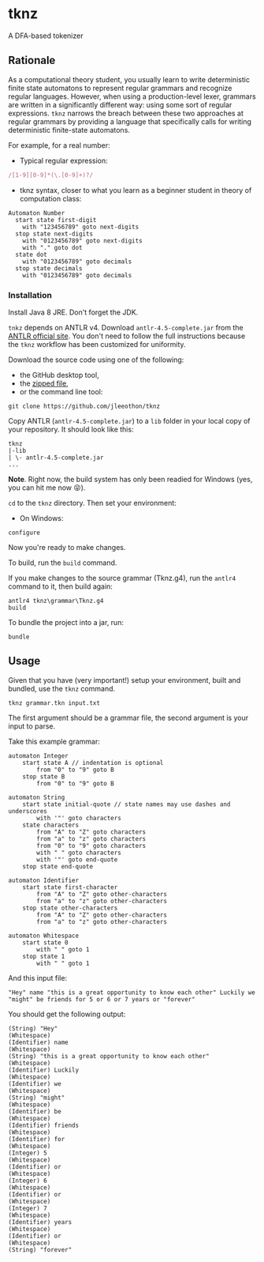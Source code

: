 # tknz

A DFA-based tokenizer

## Rationale

As a computational theory student, you usually learn to write deterministic finite state automatons to represent regular grammars and recognize regular languages. However, when using a production-level lexer, grammars are written in a significantly different way: using some sort of regular expressions. `tknz` narrows the breach between these two approaches at regular grammars by providing a language that specifically calls for writing deterministic finite-state automatons.

For example, for a real number:

- Typical regular expression:

```Ruby
/[1-9][0-9]*(\.[0-9]+)?/
```

- tknz syntax, closer to what you learn as a beginner student in theory of computation class:

```
Automaton Number
  start state first-digit
    with "123456789" goto next-digits
  stop state next-digits
    with "0123456789" goto next-digits
    with "." goto dot
  state dot
    with "0123456789" goto decimals
  stop state decimals
    with "0123456789" goto decimals
```

### Installation

Install Java 8 JRE. Don't forget the JDK.

`tnkz` depends on ANTLR v4. Download `antlr-4.5-complete.jar` from the [ANTLR official site](https://theantlrguy.atlassian.net/wiki/display/ANTLR4/Getting+Started+with+ANTLR+v4). You don't need to follow the full instructions because the `tknz` workflow has been customized for uniformity.

Download the source code using one of the following:

- the GitHub desktop tool,
- the [zipped file](https://github.com/jleeothon/tknz/archive/master.zip),
- or the command line tool:

```dosbatch
git clone https://github.com/jleeothon/tknz
```

Copy ANTLR (`antlr-4.5-complete.jar`) to a `lib` folder in your local copy of your repository. It should look like this:

```
tknz
|-lib
| \- antlr-4.5-complete.jar
...
```

**Note**. Right now, the build system has only been readied for Windows (yes, you can hit me now :stuck_out_tongue_closed_eyes:).

`cd` to the `tknz` directory. Then set your environment:

- On Windows:

```dosbatch
configure
```

Now you're ready to make changes.

To build, run the `build` command.

If you make changes to the source grammar (Tknz.g4), run the `antlr4` command to it, then build again:

```dosbatch
antlr4 tknz\grammar\Tknz.g4
build
```

To bundle the project into a jar, run:

```dosbatch
bundle
```

## Usage

Given that you have (very important!) setup your environment, built and bundled, use the `tknz` command.

```
tknz grammar.tkn input.txt
```

The first argument should be a grammar file, the second argument is your input to parse.

Take this example grammar:

```
automaton Integer
    start state A // indentation is optional
        from "0" to "9" goto B
    stop state B
        from "0" to "9" goto B

automaton String
    start state initial-quote // state names may use dashes and underscores
        with '"' goto characters
    state characters
        from "A" to "Z" goto characters
        from "a" to "z" goto characters
        from "0" to "9" goto characters
        with " " goto characters
        with '"' goto end-quote
    stop state end-quote

automaton Identifier
    start state first-character
        from "A" to "Z" goto other-characters
        from "a" to "z" goto other-characters
    stop state other-characters
        from "A" to "Z" goto other-characters
        from "a" to "z" goto other-characters

automaton Whitespace
    start state 0
        with " " goto 1
    stop state 1
        with " " goto 1
```

And this input file:

```
"Hey" name "this is a great opportunity to know each other" Luckily we "might" be friends for 5 or 6 or 7 years or "forever"
```

You should get the following output:

```
(String) "Hey"
(Whitespace)  
(Identifier) name
(Whitespace)  
(String) "this is a great opportunity to know each other"
(Whitespace)  
(Identifier) Luckily
(Whitespace)  
(Identifier) we
(Whitespace)  
(String) "might"
(Whitespace)  
(Identifier) be
(Whitespace)  
(Identifier) friends
(Whitespace)  
(Identifier) for
(Whitespace)  
(Integer) 5
(Whitespace)  
(Identifier) or
(Whitespace)  
(Integer) 6
(Whitespace)  
(Identifier) or
(Whitespace)  
(Integer) 7
(Whitespace)  
(Identifier) years
(Whitespace)  
(Identifier) or
(Whitespace)  
(String) "forever"
```
